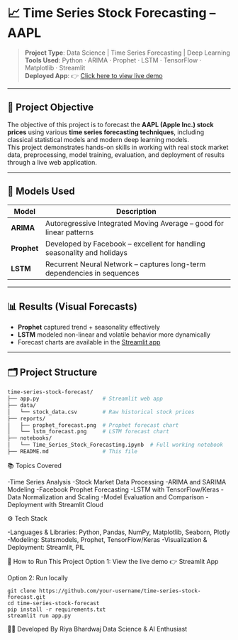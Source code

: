 # 📈 Time Series Stock Forecasting – AAPL

> **Project Type**: Data Science | Time Series Forecasting | Deep Learning  
> **Tools Used**: Python · ARIMA · Prophet · LSTM · TensorFlow · Matplotlib · Streamlit  
> **Deployed App**: 👉 [Click here to view live demo](https://time-series-stock-forecast-d5nxqfrbgyvxuzenhnaqyb.streamlit.app/)

---

## 📌 Project Objective

The objective of this project is to forecast the **AAPL (Apple Inc.) stock prices** using various **time series forecasting techniques**, including classical statistical models and modern deep learning models.  
This project demonstrates hands-on skills in working with real stock market data, preprocessing, model training, evaluation, and deployment of results through a live web application.

---

## 🧠 Models Used

| Model   | Description                                                                 |
|---------|-----------------------------------------------------------------------------|
| **ARIMA**  | Autoregressive Integrated Moving Average – good for linear patterns     |
| **Prophet** | Developed by Facebook – excellent for handling seasonality and holidays |
| **LSTM**   | Recurrent Neural Network – captures long-term dependencies in sequences |

---

## 📊 Results (Visual Forecasts)

- **Prophet** captured trend + seasonality effectively
- **LSTM** modeled non-linear and volatile behavior more dynamically
- Forecast charts are available in the [Streamlit app](https://time-series-stock-forecast-d5nxqfrbgyvxuzenhnaqyb.streamlit.app/)
  
---

## 🗂️ Project Structure

```bash
time-series-stock-forecast/
├── app.py                    # Streamlit web app
├── data/
│   └── stock_data.csv        # Raw historical stock prices
├── reports/
│   ├── prophet_forecast.png  # Prophet forecast chart
│   └── lstm_forecast.png     # LSTM forecast chart
├── notebooks/
│   └── Time_Series_Stock_Forecasting.ipynb  # Full working notebook
├── README.md                 # This file
```
📚 Topics Covered

-Time Series Analysis
-Stock Market Data Processing
-ARIMA and SARIMA Modeling
-Facebook Prophet Forecasting
-LSTM with TensorFlow/Keras
-Data Normalization and Scaling
-Model Evaluation and Comparison
-Deployment with Streamlit Cloud

⚙️ Tech Stack

-Languages & Libraries: Python, Pandas, NumPy, Matplotlib, Seaborn, Plotly
-Modeling: Statsmodels, Prophet, TensorFlow/Keras
-Visualization & Deployment: Streamlit, PIL

🚀 How to Run This Project
Option 1: View the live demo
👉 Streamlit App

Option 2: Run locally
```
git clone https://github.com/your-username/time-series-stock-forecast.git
cd time-series-stock-forecast
pip install -r requirements.txt
streamlit run app.py
```

👩‍💻 Developed By
Riya Bhardwaj
Data Science & AI Enthusiast 

